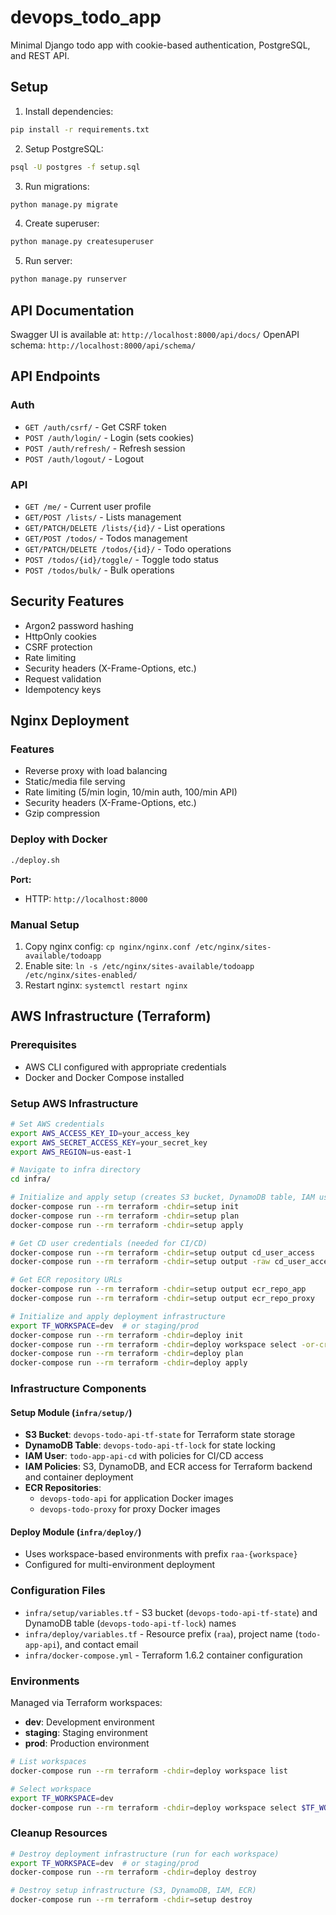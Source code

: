 # devops_todo_app

Minimal Django todo app with cookie-based authentication, PostgreSQL, and REST API.

## Setup

1. Install dependencies:
```bash
pip install -r requirements.txt
```

2. Setup PostgreSQL:
```bash
psql -U postgres -f setup.sql
```

3. Run migrations:
```bash
python manage.py migrate
```

4. Create superuser:
```bash
python manage.py createsuperuser
```

5. Run server:
```bash
python manage.py runserver
```

## API Documentation

Swagger UI is available at: `http://localhost:8000/api/docs/`
OpenAPI schema: `http://localhost:8000/api/schema/`

## API Endpoints

### Auth
- `GET /auth/csrf/` - Get CSRF token
- `POST /auth/login/` - Login (sets cookies)
- `POST /auth/refresh/` - Refresh session
- `POST /auth/logout/` - Logout

### API
- `GET /me/` - Current user profile
- `GET/POST /lists/` - Lists management
- `GET/PATCH/DELETE /lists/{id}/` - List operations
- `GET/POST /todos/` - Todos management
- `GET/PATCH/DELETE /todos/{id}/` - Todo operations
- `POST /todos/{id}/toggle/` - Toggle todo status
- `POST /todos/bulk/` - Bulk operations

## Security Features

- Argon2 password hashing
- HttpOnly cookies
- CSRF protection
- Rate limiting
- Security headers (X-Frame-Options, etc.)
- Request validation
- Idempotency keys

## Nginx Deployment

### Features
- Reverse proxy with load balancing
- Static/media file serving
- Rate limiting (5/min login, 10/min auth, 100/min API)
- Security headers (X-Frame-Options, etc.)
- Gzip compression

### Deploy with Docker
```bash
./deploy.sh
```

**Port:**
- HTTP: `http://localhost:8000`

### Manual Setup
1. Copy nginx config: `cp nginx/nginx.conf /etc/nginx/sites-available/todoapp`
2. Enable site: `ln -s /etc/nginx/sites-available/todoapp /etc/nginx/sites-enabled/`
3. Restart nginx: `systemctl restart nginx`

## AWS Infrastructure (Terraform)

### Prerequisites
- AWS CLI configured with appropriate credentials
- Docker and Docker Compose installed

### Setup AWS Infrastructure

```bash
# Set AWS credentials
export AWS_ACCESS_KEY_ID=your_access_key
export AWS_SECRET_ACCESS_KEY=your_secret_key
export AWS_REGION=us-east-1

# Navigate to infra directory
cd infra/

# Initialize and apply setup (creates S3 bucket, DynamoDB table, IAM user for CD, and ECR repositories)
docker-compose run --rm terraform -chdir=setup init
docker-compose run --rm terraform -chdir=setup plan
docker-compose run --rm terraform -chdir=setup apply

# Get CD user credentials (needed for CI/CD)
docker-compose run --rm terraform -chdir=setup output cd_user_access
docker-compose run --rm terraform -chdir=setup output -raw cd_user_access_key_secret

# Get ECR repository URLs
docker-compose run --rm terraform -chdir=setup output ecr_repo_app
docker-compose run --rm terraform -chdir=setup output ecr_repo_proxy

# Initialize and apply deployment infrastructure
export TF_WORKSPACE=dev  # or staging/prod
docker-compose run --rm terraform -chdir=deploy init
docker-compose run --rm terraform -chdir=deploy workspace select -or-create $TF_WORKSPACE
docker-compose run --rm terraform -chdir=deploy plan
docker-compose run --rm terraform -chdir=deploy apply
```

### Infrastructure Components

#### Setup Module (`infra/setup/`)
- **S3 Bucket**: `devops-todo-api-tf-state` for Terraform state storage
- **DynamoDB Table**: `devops-todo-api-tf-lock` for state locking
- **IAM User**: `todo-app-api-cd` with policies for CI/CD access
- **IAM Policies**: S3, DynamoDB, and ECR access for Terraform backend and container deployment
- **ECR Repositories**: 
  - `devops-todo-api` for application Docker images
  - `devops-todo-proxy` for proxy Docker images

#### Deploy Module (`infra/deploy/`)
- Uses workspace-based environments with prefix `raa-{workspace}`
- Configured for multi-environment deployment

### Configuration Files
- `infra/setup/variables.tf` - S3 bucket (`devops-todo-api-tf-state`) and DynamoDB table (`devops-todo-api-tf-lock`) names
- `infra/deploy/variables.tf` - Resource prefix (`raa`), project name (`todo-app-api`), and contact email
- `infra/docker-compose.yml` - Terraform 1.6.2 container configuration

### Environments
Managed via Terraform workspaces:
- **dev**: Development environment
- **staging**: Staging environment  
- **prod**: Production environment

```bash
# List workspaces
docker-compose run --rm terraform -chdir=deploy workspace list

# Select workspace
export TF_WORKSPACE=dev
docker-compose run --rm terraform -chdir=deploy workspace select $TF_WORKSPACE
```

### Cleanup Resources

```bash
# Destroy deployment infrastructure (run for each workspace)
export TF_WORKSPACE=dev  # or staging/prod
docker-compose run --rm terraform -chdir=deploy destroy

# Destroy setup infrastructure (S3, DynamoDB, IAM, ECR)
docker-compose run --rm terraform -chdir=setup destroy
```